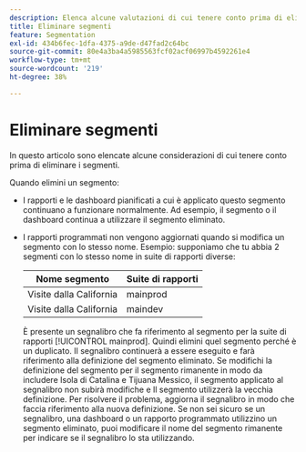 ```yaml
---
description: Elenca alcune valutazioni di cui tenere conto prima di eliminare i segmenti.
title: Eliminare segmenti
feature: Segmentation
exl-id: 434b6fec-1dfa-4375-a9de-d47fad2c64bc
source-git-commit: 80e4a3ba4a5985563fcf02acf06997b4592261e4
workflow-type: tm+mt
source-wordcount: '219'
ht-degree: 38%

---
```


# Eliminare segmenti

In questo articolo sono elencate alcune considerazioni di cui tenere conto prima di eliminare i segmenti.

Quando elimini un segmento:

* I rapporti e le dashboard pianificati a cui è applicato questo segmento continuano a funzionare normalmente. Ad esempio, il segmento o il dashboard continua a utilizzare il segmento eliminato.
* I rapporti programmati non vengono aggiornati quando si modifica un segmento con lo stesso nome. Esempio: supponiamo che tu abbia 2 segmenti con lo stesso nome in suite di rapporti diverse:

  | Nome segmento | Suite di rapporti |
  |---|---|
  | Visite dalla California | mainprod |
  | Visite dalla California | maindev |

  È presente un segnalibro che fa riferimento al segmento per la suite di rapporti [!UICONTROL mainprod]. Quindi elimini quel segmento perché è un duplicato. Il segnalibro continuerà a essere eseguito e farà riferimento alla definizione del segmento eliminato. Se modifichi la definizione del segmento per il segmento rimanente in modo da includere Isola di Catalina e Tijuana Messico, il segmento applicato al segnalibro non subirà modifiche e Il segmento utilizzerà la vecchia definizione. Per risolvere il problema, aggiorna il segnalibro in modo che faccia riferimento alla nuova definizione. Se non sei sicuro se un segnalibro, una dashboard o un rapporto programmato utilizzino un segmento eliminato, puoi modificare il nome del segmento rimanente per indicare se il segnalibro lo sta utilizzando.
